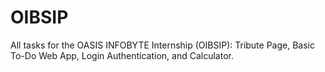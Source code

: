 # OIBSIP
All tasks for the OASIS INFOBYTE Internship (OIBSIP): Tribute Page, Basic To-Do Web App, Login Authentication, and Calculator.
